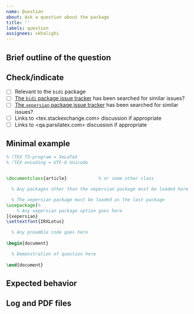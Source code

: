 ```yaml
---
name: Question
about: Ask a question about the package
title: ''
labels: question
assignees: vkhalighi
---
```


<!---
!! Please fill out all sections !!
-->

## Brief outline of the question


## Check/indicate
- [ ] Relevant to the `bidi` package
- [ ] [The `bidi` package issue tracker](https://github.com/xepersian/bidi/issues) has been searched for similar issues?
- [ ] [The `xepersian` package issue tracker](https://github.com/xepersian/xepersian/issues) has been searched for similar issues?
- [ ] Links to <tex.stackexchange.com> discussion if appropriate
- [ ] Links to <qa.parsilatex.com> discussion if appropriate

## Minimal example

```tex
% !TEX TS-program = XeLaTeX
% !TEX encoding = UTF-8 Unicode


\documentclass{article}            % or some other class

  % Any packages other than the xepersian package must be loaded here

  % The xepersian package must be loaded as the last package
\usepackage[%
    % Any xepersian package option goes here
]{xepersian}
\settextfont{IRXLotus}

  % Any preamble code goes here
  
\begin{document}

  % Demonstration of question here
  
\end{document}
```

## Expected behavior

## Log and PDF files  

<!---
!! Use drag-and-drop !!
-->
